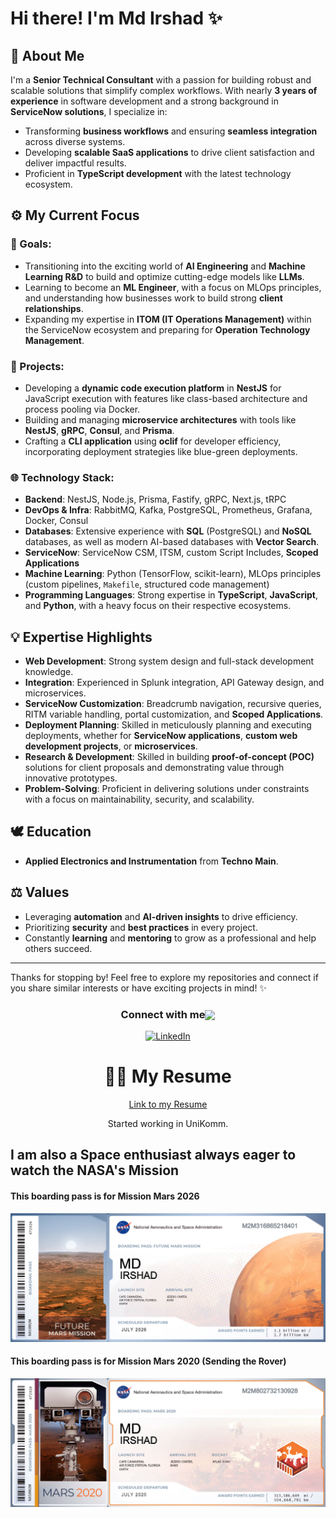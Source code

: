 # Hi there! I'm Md Irshad ✨

## 📝 About Me

I'm a **Senior Technical Consultant** with a passion for building robust and scalable solutions that simplify complex workflows. With nearly **3 years of experience** in software development and a strong background in **ServiceNow solutions**, I specialize in:

- Transforming **business workflows** and ensuring **seamless integration** across diverse systems.
- Developing **scalable SaaS applications** to drive client satisfaction and deliver impactful results.
- Proficient in **TypeScript development** with the latest technology ecosystem.

## ⚙️ My Current Focus

### 🚀 Goals:

- Transitioning into the exciting world of **AI Engineering** and **Machine Learning R&D** to build and optimize cutting-edge models like **LLMs**.
- Learning to become an **ML Engineer**, with a focus on MLOps principles, and understanding how businesses work to build strong **client relationships**.
- Expanding my expertise in **ITOM (IT Operations Management)** within the ServiceNow ecosystem and preparing for **Operation Technology Management**.

### 🔧 Projects:

- Developing a **dynamic code execution platform** in **NestJS** for JavaScript execution with features like class-based architecture and process pooling via Docker.
- Building and managing **microservice architectures** with tools like **NestJS**, **gRPC**, **Consul**, and **Prisma**.
- Crafting a **CLI application** using **oclif** for developer efficiency, incorporating deployment strategies like blue-green deployments.

### 🌐 Technology Stack:

- **Backend**: NestJS, Node.js, Prisma, Fastify, gRPC, Next.js, tRPC
- **DevOps & Infra**: RabbitMQ, Kafka, PostgreSQL, Prometheus, Grafana, Docker, Consul
- **Databases**: Extensive experience with **SQL** (PostgreSQL) and **NoSQL** databases, as well as modern AI-based databases with **Vector Search**.
- **ServiceNow**: ServiceNow CSM, ITSM, custom Script Includes, **Scoped Applications**
- **Machine Learning**: Python (TensorFlow, scikit-learn), MLOps principles (custom pipelines, `Makefile`, structured code management)
- **Programming Languages**: Strong expertise in **TypeScript**, **JavaScript**, and **Python**, with a heavy focus on their respective ecosystems.

## 💡 Expertise Highlights

- **Web Development**: Strong system design and full-stack development knowledge.
- **Integration**: Experienced in Splunk integration, API Gateway design, and microservices.
- **ServiceNow Customization**: Breadcrumb navigation, recursive queries, RITM variable handling, portal customization, and **Scoped Applications**.
- **Deployment Planning**: Skilled in meticulously planning and executing deployments, whether for **ServiceNow applications**, **custom web development projects**, or **microservices**.
- **Research & Development**: Skilled in building **proof-of-concept (POC)** solutions for client proposals and demonstrating value through innovative prototypes.
- **Problem-Solving**: Proficient in delivering solutions under constraints with a focus on maintainability, security, and scalability.

## 🕊 Education

- **Applied Electronics and Instrumentation** from **Techno Main**.

## ⚖️ Values

- Leveraging **automation** and **AI-driven insights** to drive efficiency.
- Prioritizing **security** and **best practices** in every project.
- Constantly **learning** and **mentoring** to grow as a professional and help others succeed.

<!--## 🌍 Connect with Me

- **LinkedIn**: [Your LinkedIn Profile](#)  
- **Email**: [Your Email Address](#)  
-->

---

Thanks for stopping by! Feel free to explore my repositories and connect if you share similar interests or have exciting projects in mind! ✨

<div align="center">
  <h3 align="center">Connect with me<img align="center" src="https://github.com/rajput2107/rajput2107/blob/master/Assets/Handshake.gif" height="33px" /></h3> 
</div>

<p align="center">
  <a href="https://www.linkedin.com/in/mdirshadengineer/" target="_blank">
    <img src="https://img.shields.io/badge/LinkedIn-%230077B5.svg?&style=flat-square&logo=linkedin&logoColor=white" alt="LinkedIn" />
  </a>
</p>

<div align="center">
  <h1 align="center">
    👨‍💻 My Resume
  </h1>
  <a target="_blank" href="https://github.com/mdirshadengineer/mdirshadengineer/blob/main/Md%20Irshad%20(RESUME).pdf">
    Link to my Resume
  </a>
  <p>Started working in UniKomm.</p>
</div>

## I am also a Space enthusiast always eager to watch the NASA's Mission

<p align="center">
  <h4>This boarding pass is for Mission Mars 2026</h4>
  <img src="https://raw.githubusercontent.com/mdirshaddev/icons-repository/main/mars-mission/MarsFutureMission.png" />
 </p>
 
 <p align="center">
  <h4>This boarding pass is for Mission Mars 2020 (Sending the Rover)</h4>
  <img src="https://raw.githubusercontent.com/mdirshaddev/icons-repository/main/mars-mission/Mars2020.png" />
 </p>

